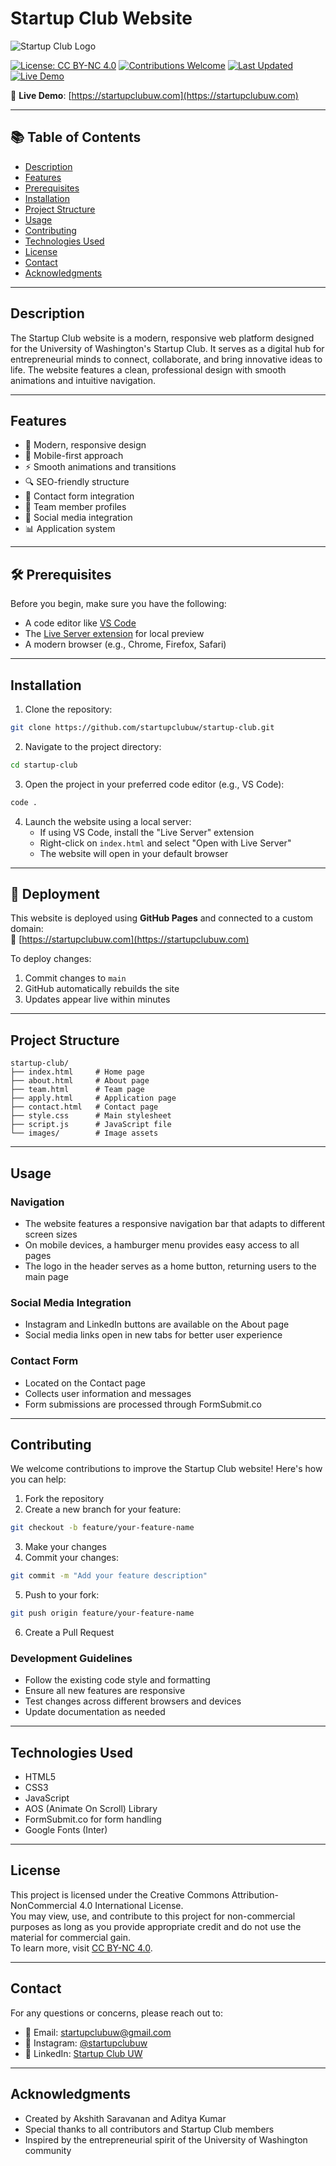 # Startup Club Website

![Startup Club Logo](images/logo.png)

[![License: CC BY-NC 4.0](https://img.shields.io/badge/license-CC%20BY--NC%204.0-lightgrey.svg)](https://creativecommons.org/licenses/by-nc/4.0/)
[![Contributions Welcome](https://img.shields.io/badge/contributions-welcome-brightgreen.svg)](https://github.com/startupclubuw/startup-club/issues)
[![Last Updated](https://img.shields.io/github/last-commit/startupclubuw/startup-club.svg)](https://github.com/startupclubuw/startup-club/commits)
[![Live Demo](https://img.shields.io/badge/demo-online-green.svg)](https://startupclubuw.com)

🔗 **Live Demo**: [https://startupclubuw.com](https://startupclubuw.com)

---

## 📚 Table of Contents

- [Description](#description)
- [Features](#features)
- [Prerequisites](#prerequisites)
- [Installation](#installation)
- [Project Structure](#project-structure)
- [Usage](#usage)
- [Contributing](#contributing)
- [Technologies Used](#technologies-used)
- [License](#license)
- [Contact](#contact)
- [Acknowledgments](#acknowledgments)

---

## Description
The Startup Club website is a modern, responsive web platform designed for the University of Washington's Startup Club. It serves as a digital hub for entrepreneurial minds to connect, collaborate, and bring innovative ideas to life. The website features a clean, professional design with smooth animations and intuitive navigation.

---

## Features
- 🎨 Modern, responsive design
- 📱 Mobile-first approach
- ⚡ Smooth animations and transitions
- 🔍 SEO-friendly structure
- 📝 Contact form integration
- 👥 Team member profiles
- 🔗 Social media integration
- 📊 Application system

---

## 🛠️ Prerequisites

Before you begin, make sure you have the following:

- A code editor like [VS Code](https://code.visualstudio.com/)
- The [Live Server extension](https://marketplace.visualstudio.com/items?itemName=ritwickdey.LiveServer) for local preview
- A modern browser (e.g., Chrome, Firefox, Safari)

---

## Installation

1. Clone the repository:
```bash
git clone https://github.com/startupclubuw/startup-club.git
```

2. Navigate to the project directory:
```bash
cd startup-club
```

3. Open the project in your preferred code editor (e.g., VS Code):
```bash
code .
```

4. Launch the website using a local server:
   - If using VS Code, install the "Live Server" extension
   - Right-click on `index.html` and select "Open with Live Server"
   - The website will open in your default browser

---

## 🚀 Deployment

This website is deployed using **GitHub Pages** and connected to a custom domain:  
📍 [https://startupclubuw.com](https://startupclubuw.com)

To deploy changes:
1. Commit changes to `main`
2. GitHub automatically rebuilds the site
3. Updates appear live within minutes

---

## Project Structure
```plaintext
startup-club/
├── index.html     # Home page
├── about.html     # About page
├── team.html      # Team page
├── apply.html     # Application page
├── contact.html   # Contact page
├── style.css      # Main stylesheet
├── script.js      # JavaScript file
└── images/        # Image assets
```

---

## Usage

### Navigation
- The website features a responsive navigation bar that adapts to different screen sizes
- On mobile devices, a hamburger menu provides easy access to all pages
- The logo in the header serves as a home button, returning users to the main page

### Social Media Integration
- Instagram and LinkedIn buttons are available on the About page
- Social media links open in new tabs for better user experience

### Contact Form
- Located on the Contact page
- Collects user information and messages
- Form submissions are processed through FormSubmit.co

---

## Contributing

We welcome contributions to improve the Startup Club website! Here's how you can help:

1. Fork the repository
2. Create a new branch for your feature:
```bash
git checkout -b feature/your-feature-name
```
3. Make your changes
4. Commit your changes:
```bash
git commit -m "Add your feature description"
```
5. Push to your fork:
```bash
git push origin feature/your-feature-name
```
6. Create a Pull Request

### Development Guidelines
- Follow the existing code style and formatting
- Ensure all new features are responsive
- Test changes across different browsers and devices
- Update documentation as needed

---

## Technologies Used
- HTML5
- CSS3
- JavaScript
- AOS (Animate On Scroll) Library
- FormSubmit.co for form handling
- Google Fonts (Inter)

---

## License

This project is licensed under the Creative Commons Attribution-NonCommercial 4.0 International License.  
You may view, use, and contribute to this project for non-commercial purposes as long as you provide appropriate credit and do not use the material for commercial gain.  
To learn more, visit [CC BY-NC 4.0](https://creativecommons.org/licenses/by-nc/4.0/).

---

## Contact
For any questions or concerns, please reach out to:
- 📧 Email: startupclubuw@gmail.com
- 📸 Instagram: [@startupclubuw](https://www.instagram.com/startupclubuw/)
- 💼 LinkedIn: [Startup Club UW](https://www.linkedin.com/company/startupclubuw/)

---

## Acknowledgments
- Created by Akshith Saravanan and Aditya Kumar
- Special thanks to all contributors and Startup Club members
- Inspired by the entrepreneurial spirit of the University of Washington community
